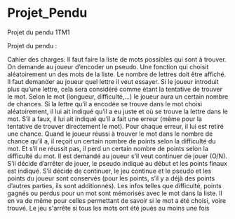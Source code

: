 # Projet_Pendu
Projet du pendu 1TM1

Projet du pendu :

Cahier des charges:
Il faut faire la liste de mots possibles qui sont à trouver.
On demande au joueur d’encoder un pseudo.
Une fonction qui choisit aléatoirement un des mots de la liste.
Le nombre de lettres doit être affiché.
Il faut demander au joueur quel lettre il veut essayer.
Si le joueur introduit plus qu’une lettre, cela sera considéré comme étant la tentative de
trouver le mot.
Selon le mot (longueur, difficulté,...) le joueur aura un certain nombre de chances.
Si la lettre qu’il a encodée se trouve dans le mot choisi aléatoirement, il lui ait indiqué qu’il
a eu juste et où se trouve la lettre dans le mot.
S’il a faux, il lui ait indiqué qu’il a fait une erreur (même pour la tentative de trouver
directement le mot).
Pour chaque erreur, il lui est retiré une chance.
Quand le joueur réussi à trouver le mot dans le nombre de chance qu’il a, il reçoit un
certain nombre de points selon la difficulté du mot.
Et s’il ne réussit pas, il perd un certain nombre de points selon la difficulté du mot.
Il est demandé au joueur s’il veut continuer de jouer (O/N). S’il décide d’arrêter de jouer, le
pseudo indiqué au début et les points finaux est indiqué.
S’il décide de continuer, le jeu continue et le pseudo et les points du joueur
sont conservés (pour les points, s’il y a déjà des points d’autres parties, ils sont
additionnés).
Les infos telles que difficulté, points gagnés ou perdus pour un mot sont mémorisés avec le
mot dans la liste. Il en va de même pour celles permettant de savoir si le mot a été choisi,
voire trouvé.
Le jeu s'arrête si tous les mots ont été joués au moins une fois
